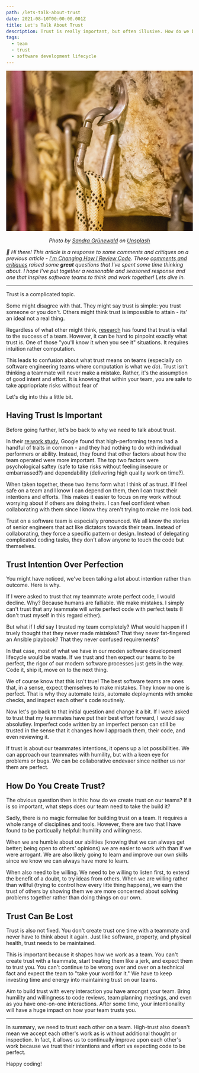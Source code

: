 ```yaml
---
path: /lets-talk-about-trust
date: 2021-08-10T00:00:00.001Z
title: Let's Talk About Trust
description: Trust is really important, but often illusive. How do we build it on our teams to help oursleves build great software? 
tags:
  - team
  - trust
  - software development lifecycle
---
```


![](../assets/sandra-grunewald-erqADkxgbKM-unsplash.jpg)

<center>

<i>

Photo by <a href="https://unsplash.com/@elmuff?utm_source=unsplash&utm_medium=referral&utm_content=creditCopyText">Sandra Grünewald</a> on <a href="https://unsplash.com/s/photos/carabiner?utm_source=unsplash&utm_medium=referral&utm_content=creditCopyText">Unsplash</a>

</i>

</center>
  

_👋 Hi there! This article is a response to some comments and critiques on a previous article - [I'm Changing How I Review Code](https://dangoslen.me/blog/changing-how-i-review-code/). These [comments and critiques](https://dev.to/dangoslen/i-m-changing-how-i-review-code-328g) raised some **great** questions that I've spent some time thinking about. I hope I've put together a reasonable and seasoned response and one that inspires software teams to think and work together! Lets dive in._

- - -

Trust is a complicated topic. 

Some might disagree with that. They might say trust is simple: you trust someone or you don't. Others might think trust is impossible to attain - its' an ideal not a real thing.

Regardless of what other might think, [research](https://www.ccl.org/wp-content/uploads/2017/05/why-trust-is-critical-team-success-research-report.pdf) has found that trust is vital to the success of a team. However, it can be hard to pinpoint exactly what trust _is_. One of those "you'll know it when you see it" situations. It requires intuition rather computation. 

This leads to confusion about what trust means on teams (especially on software engineering teams where computation is what we _do_). Trust isn't thinking a teammate will never make a mistake. Rather, it's the assumption of good intent and effort. It is knowing that within your team, you are safe to take appriopriate risks without fear of 

Let's dig into this a little bit.

## Having Trust Is Important

Before going further, let's bo back to why we need to talk about trust. 

In their [re:work study](https://rework.withgoogle.com/blog/five-keys-to-a-successful-google-team/), Google found that high-performing teams had a handful of traits in common - and they had nothing to do with individual performers or ability. Instead, they found that other factors about how the team operated were more important. The top two factors were psychological saftey (safe to take risks without feeling insecure or embarrassed?) and dependability (delivering high quality work on time?). 

When taken together, these two items form what I think of as trust. If I feel safe on a team and I know I can depend on them, then I can trust their intentions and efforts. This makes it easier to focus on my work without worrying about if others are doing theirs. I can feel confident when collaborating with them since I know they aren't trying to make me look bad. 

Trust on a software team is especially pronounced. We all know the stories of senior engineers that act like dictators towards their team. Instead of collaborating, they force a specific pattern or design. Instead of delegating complicated coding tasks, they don't allow anyone to touch the code but themselves.

## Trust Intention Over Perfection

You might have noticed, we've been talking a lot about intention rather than outcome. Here is why.

If I were asked to trust that my teammate wrote perfect code, I would decline. Why? Because humans are falliable. We make mistakes. I simply can't trust that any teammate will write perfect code with perfect tests (I don't trust myself in this regard either).

But what if I _did_ say I trusted my team completely? What would happen if I truely thought that they never made mistakes? That they never fat-fingered an Ansible playbook? That they never confused requirements?

In that case, most of what we have in our moden software development lifecycle would be waste. If we trust and then expect our teams to be perfect, the rigor of our modern software processes just gets in the way. Code it, ship it, move on to the next thing.

We of course know that this isn't true! The best software teams are ones that, in a sense, expect themselves to make mistakes. They know no one is perfect. That is why they automate tests, automate deployments with smoke checks, and inspect each other's code routinely. 

Now let's go back to that initial question and change it a bit. If I were asked to trust that my teammates have put their best effort forward, I would say absolutley. Imperfect code written by an imperfect person can still be trusted in the sense that it changes how I approach them, their code, and even reviewing it.

If trust is about our teammates intentions, it opens up a lot possibilities. We can approach our teammates with humility, but with a keen eye for problems or bugs. We can be collaborative endevaer since neither us nor them are perfect. 

## How Do You Create Trust?

The obvious question then is this: how do we create trust on our teams? If it is so important, what steps does our team need to take the build it?

Sadly, there is no magic formulae for building trust on a team. It requires a whole range of disciplines and tools. However, there are two that I have found to be particually helpful: humility and willingness.

When we are humble about our abilities (knowing that we can always get better; being open to others' opinions) we are easier to work with than if we were arrogant. We are also likely going to learn and improve our own skills since we know we can always have more to learn.

When also need to be willing. We need to be willing to listen first, to extend the benefit of a doubt, to try ideas from others. When we are willing rather than willful (trying to control how every litte thing happens), we earn the trust of others by showing them we are more concerned about solving problems together rather than doing things on our own.

## Trust Can Be Lost

Trust is also not fixed. You don't create trust one time with a teammate and never have to think about it again. Just like software, property, and physical health, trust needs to be maintained.

This is important because it shapes how we work as a team. You can't create trust with a teammate, start treating them like a jerk, and expect them to trust you. You can't continue to be wrong over and over on a technical fact and expect the team to "take your word for it." We have to keep investing time and energy into maintaining trust on our teams.

Aim to build trust with every interaction you have amongst your team. Bring humility and willingness to code reviews, team planning meetings, and even as you have one-on-one interactions. After some time, your intentionality will have a huge impact on how your team trusts you.

- - - 

In summary, we need to trust each other on a team. High-trust also doesn't mean we accept each other's work as is without additional thought or inspection. In fact, it allows us to continually improve upon each other's work because we trust their intentions and effort vs expecting code to be perfect.

Happy coding!

